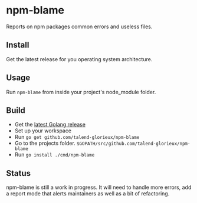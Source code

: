 # npm-blame

Reports on npm packages common errors and useless files.

## Install

Get the latest release for you operating system architecture.

## Usage

Run `npm-blame` from inside your project's node_module folder.

## Build 
* Get the [latest Golang release](https://golang.org/dl/)
* Set up your workspace
* Run `go get github.com/talend-glorieux/npm-blame` 
* Go to the projects folder. `$GOPATH/src/github.com/talend-glorieux/npm-blame`
* Run `go install ./cmd/npm-blame`

## Status

npm-blame is still a work in progress. It will need to handle more errors, add a
report mode that alerts maintainers as well as a bit of refactoring.
